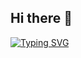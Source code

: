 ## Hi there 👋
<div aling="center">
  <a href="https://git.io/typing-svg"><img src="https://readme-typing-svg.herokuapp.com?font=Pixelify+Sans&size=50&color=15164D&center=true&vCenter=true&multiline=true&repeat=false&width=600&height=100&lines=I'm+Alberto;Back+End+Developer;Welcome+to+my+profile!" alt="Typing SVG" /></a>
</div>
<!--
**albertoabro/albertoabro** is a ✨ _special_ ✨ repository because its `README.md` (this file) appears on your GitHub profile.

Here are some ideas to get you started:

- 🔭 I’m currently working on ...
- 🌱 I’m currently learning ...
- 👯 I’m looking to collaborate on ...
- 🤔 I’m looking for help with ...
- 💬 Ask me about ...
- 📫 How to reach me: ...
- 😄 Pronouns: ...
- ⚡ Fun fact: ...
-->
